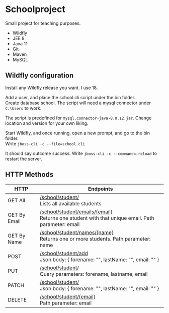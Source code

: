 # Schoolproject

Small project for teaching purposes.

* Wildfly
* JEE 8 
* Java 11
* Git
* Maven
* MySQL

## Wildfly configuration

Install any Wildfly release you want. I use 18.

Add a user, and place the school.cli script under the bin folder.<br>
Create database school. The script will need a mysql connector under `C:\Users`
to work. 

The script is predefined for `mysql.connector-java-8.0.12.jar`. Change location and version for your own liking.

Start Wildfly, and once running, open a new prompt, and go to the bin folder.<br>
Write `jboss-cli -c --file=school.cli`

It should say outcome success. Write `jboss-cli -c --command=:reload` to restart the server.

## HTTP Methods

| HTTP | Endpoints |
| ------ | ------ |
| GET All| [/school/student/][1] <br> Lists all available students|
| GET By Email| [/school/student/emails/{email}][2] <br> Returns one student with that unique email. Path parameter: email |
| GET By Name | [/school/student/names/{name}][3]  <br> Returns one or more students. Path parameter: name|
| POST | [/school/student/add][4] <br> Json body: { forename: "", lastName: "", email: "" } |
| PUT | [/school/student/][5] <br> Query parameters: forename, lastname, email|
| PATCH  | [/school/student/][6] <br> Json body: { forename: "", lastName: "", email: "" } |
| DELETE  | [/school/student/{email}][7] <br> Path parameter: email |


   [1]: <https://localhost:8080/school/student/>
   [2]: <https://localhost:8080/school/student/emails/{email}>
   [3]: <https://localhost:8080/school/student/names/{name}>
   [4]: <https://localhost:8080/school/student/add>
   [5]: <https://localhost:8080/school/student>
   [6]: <https://localhost:8080/school/student/>
   [7]: <https://localhost:8080/school/student/{email}>
 